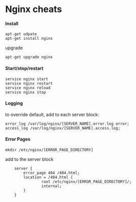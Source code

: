 Nginx cheats
============

#### Install

	apt-get udpate
	apt-get install nginx

upgrade

	apt-get upgrade nginx

#### Start/stop/restart

	service nginx start
	service nginx restart
	service nginx reload
	service nginx stop

#### Logging

to override default, add to each server block:

	error_log /var/log/nginx/[SERVER_NAME].error.log error;
    access_log /var/log/nginx/[SERVER_NAME].access.log;

#### Error Pages

	mkdir /etc/nginx/[ERROR_PAGE_DIRECTORY]

add to the server block

```
	server {
	    error_page 404 /404.html;
	    location = /404.html {
	            root /etc/nginx/[ERROR_PAGE_DIRECTORY]/;
	            internal;
	    }
	}

```